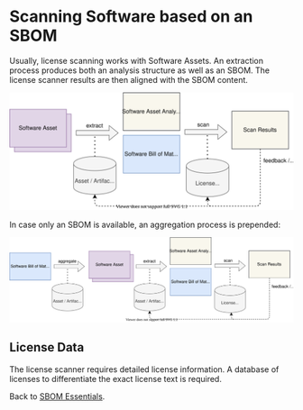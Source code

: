 # Scanning Software based on an SBOM

Usually, license scanning works with Software Assets. An extraction process produces both an analysis structure as well 
as an SBOM. The license scanner results are then aligned with the SBOM content.

![Asset Scanning from Asset](figures/05-asset-to-scan.svg)

In case only an SBOM is available, an aggregation process is prepended:

![Asset Scanning from SBOM](figures/06-sbom-to-scan.svg)

## License Data

The license scanner requires detailed license information. A database of licenses to differentiate the exact license
text is required.


Back to [SBOM Essentials](../README.md#SBOM-Essentials).